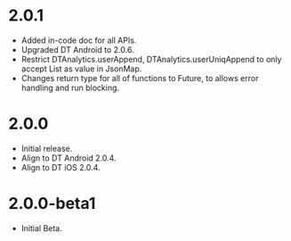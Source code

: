 # 2.0.1

* Added in-code doc for all APIs.
* Upgraded DT Android to 2.0.6.
* Restrict DTAnalytics.userAppend, DTAnalytics.userUniqAppend to only accept List as value in JsonMap.  
* Changes return type for all of functions to Future, to allows error handling and run blocking.  

# 2.0.0

* Initial release.
* Align to DT Android 2.0.4.
* Align to DT iOS 2.0.4.

# 2.0.0-beta1

* Initial Beta.